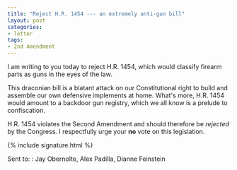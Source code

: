 ```yaml
---
title: "Reject H.R. 1454 --- an extremely anti-gun bill"
layout: post
categories:
- letter
tags:
- 2nd Amendment
---
```


I am writing to you today to reject H.R. 1454, which would classify firearm parts as guns in the eyes of the law.

This draconian bill is a blatant attack on our Constitutional right to build and assemble our own defensive implements at home. What's more, H.R. 1454 would amount to a backdoor gun registry, which we all know is a prelude to confiscation.

H.R. 1454 violates the Second Amendment and should therefore be *rejected* by the Congress. I respectfully urge your **no** vote on this legislation.

{% include signature.html %}

Sent to:
: Jay Obernolte, Alex Padilla, Dianne Feinstein
